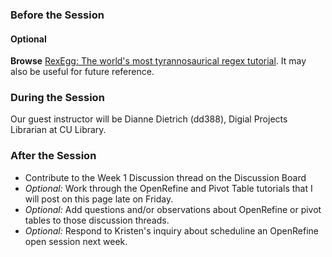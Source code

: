 ### Before the Session  

#### Optional  

**Browse** [RexEgg: The world's most tyrannosaurical regex tutorial](https://www.rexegg.com/regex-quickstart.html). It may also be useful for future reference.  

### During the Session  

Our guest instructor will be Dianne Dietrich (dd388), Digial Projects Librarian at CU Library.

### After the Session  

* Contribute to the Week 1 Discussion thread on the Discussion Board  
* *Optional:* Work through the OpenRefine and Pivot Table tutorials that I will post on this page late on Friday.  
* *Optional:* Add questions and/or observations about OpenRefine or pivot tables to those discussion threads.  
* *Optional:* Respond to Kristen's inquiry about scheduline an OpenRefine open session next week. 
